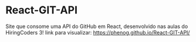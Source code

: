 # React-GIT-API

Site que consome uma API do GitHub em React, desenvolvido nas aulas do HiringCoders 3!
link para visualizar: https://phenog.github.io/React-GIT-API/
